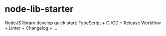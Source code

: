 # node-lib-starter
NodeJS library develop quick start: TypeScript + CI/CD + Release Workflow + Linter + Changelog + ...
